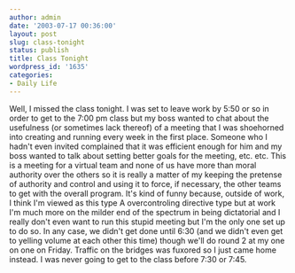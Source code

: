 ```yaml
---
author: admin
date: '2003-07-17 00:36:00'
layout: post
slug: class-tonight
status: publish
title: Class Tonight
wordpress_id: '1635'
categories:
- Daily Life
---
```


Well, I missed the class tonight. I was set to leave work by 5:50 or so
in order to get to the 7:00 pm class but my boss wanted to chat about
the usefulness (or sometimes lack thereof) of a meeting that I was
shoehorned into creating and running every week in the first place.
Someone who I hadn't even invited complained that it was efficient
enough for him and my boss wanted to talk about setting better goals for
the meeting, etc. etc. This is a meeting for a virtual team and none of
us have more than moral authority over the others so it is really a
matter of my keeping the pretense of authority and control and using it
to force, if necessary, the other teams to get with the overall program.
It's kind of funny because, outside of work, I think I'm viewed as this
type A overcontroling directive type but at work I'm much more on the
milder end of the spectrum in being dictatorial and I really don't even
want to run this stupid meeting but I'm the only one set up to do so. In
any case, we didn't get done until 6:30 (and we didn't even get to
yelling volume at each other this time) though we'll do round 2 at my
one on one on Friday. Traffic on the bridges was fuxored so I just came
home instead. I was never going to get to the class before 7:30 or 7:45.
